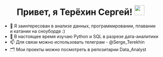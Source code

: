 <h1 align="center"> Привет, я Терёхин Сергей!
<img src="https://github.com/blackcater/blackcater/raw/main/images/Hi.gif" height="32"/></h1>

- 👀 Я заинтересован в анализе данных, программировании, плавании и катании на сноуборде :)
- 🌱 В настоящее время изучаю Python и SQL в разрезе дата-аналитики
- 📫 Для связи можно использовать телеграм - @Serge_Terekhin
- 🗂 Мои проекты можно посмотреть в репозитарии Data_Analyst